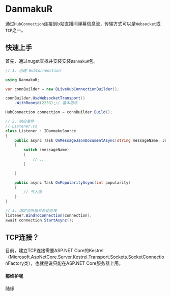 # DanmakuR
通过`HubConnection`连接到b站直播间弹幕信息流，传输方式可以是`Websocket`或`TCP`之一。

## 快速上手
首先，通过nuget查找并安装安装`DanmakuR`包。  

```csharp
// 1. 创建`HubConnenction`    

using DanmakuR;

var connBuilder = new BLiveHubConnectionBuilder();

connBuilder.UseWebsocketTransport()
	.WithRoomid(2233);// 基本用法

HubConnection connection = connBuilder.Build();

// 2. 响应事件
// Listener.cs
class Listener : IDanmakuSource
{
	public async Task OnMessageJsonDocumentAsync(string messageName, JsonDocument message)
	{
		switch (messageName)
		{
			// ...
		}

	}

	public async Task OnPopularityAsync(int popularity)
	{
		// 气人值
	}
}

// 3. 绑定监听器并启动连接
listener.BindToConnection(connection);
await connection.StartAsync();
```

## TCP连接？
目前，建立TCP连接需要ASP.NET Core的Kestrel（Microsoft.AspNetCore.Server.Kestrel.Transport.Sockets.SocketConnectionFactory类），也就是说只能在ASP.NET Core服务器上用。

#### 那维护呢
随缘